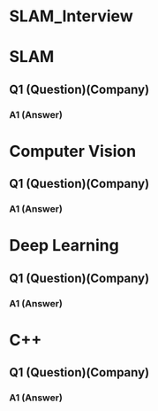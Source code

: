 # SLAM_Interview

# SLAM
## Q1 (Question)(Company)
### A1 (Answer)
# Computer Vision
## Q1 (Question)(Company)
### A1 (Answer)
# Deep Learning
## Q1 (Question)(Company)
### A1 (Answer)
# C++
## Q1 (Question)(Company)
### A1 (Answer)
